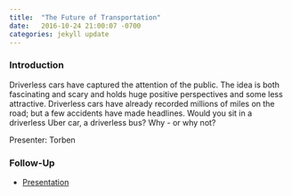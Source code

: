 ```yaml
---
title:  "The Future of Transportation"
date:   2016-10-24 21:00:07 -0700
categories: jekyll update
---
```


### Introduction

Driverless cars have captured the attention of the public. The idea is both fascinating and scary and holds huge positive perspectives and some less attractive. Driverless cars have already recorded millions of miles on the road; but a few accidents have made headlines. Would you sit in a driverless Uber car, a driverless bus? Why - or why not? 

Presenter: Torben

### Follow-Up

* [Presentation](/assets/present/driverless-cars.pdf) 
